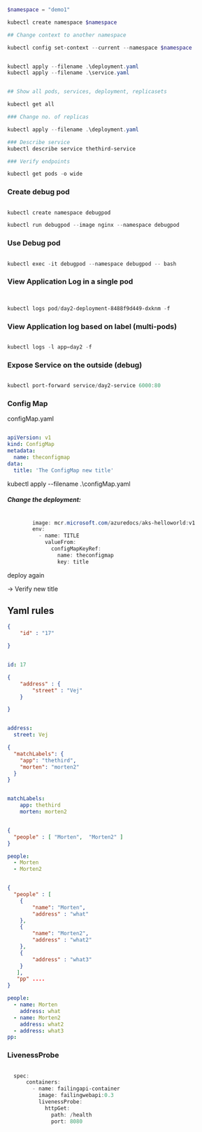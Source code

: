 
```powershell


$namespace = "demo1"

kubectl create namespace $namespace

## Change context to another namespace

kubectl config set-context --current --namespace $namespace


kubectl apply --filename .\deployment.yaml
kubectl apply --filename .\service.yaml


## Show all pods, services, deployment, replicasets

kubectl get all  

### Change no. of replicas

kubectl apply --filename .\deployment.yaml

### Describe service
kubectl describe service thethird-service

### Verify endpoints

kubectl get pods -o wide


```



### Create debug pod

```powershell

kubectl create namespace debugpod

kubectl run debugpod --image nginx --namespace debugpod


```

### Use Debug pod

```powershell

kubectl exec -it debugpod --namespace debugpod -- bash

```

### View Application Log in a single pod

```powershell


kubectl logs pod/day2-deployment-8488f9d449-dxknm -f

```

### View Application log based on label (multi-pods)

```powershell

kubectl logs -l app=day2 -f

```

### Expose Service on the outside (debug)

```powershell

kubectl port-forward service/day2-service 6000:80

```



### Config Map

configMap.yaml

```yaml

apiVersion: v1
kind: ConfigMap
metadata:
  name: theconfigmap
data:
  title: 'The ConfigMap new title'


```


kubectl apply --filename .\configMap.yaml

##### Change the deployment:

```powershell

        image: mcr.microsoft.com/azuredocs/aks-helloworld:v1
        env:
          - name: TITLE
            valueFrom:
              configMapKeyRef:
                name: theconfigmap
                key: title

```

deploy again

-> Verify new title




## Yaml rules

```json
{
    "id" : "17"

}

```

```yaml

id: 17
```

```json
{
    "address" : {
        "street" : "Vej"
    }

}

```

```yaml

address:
  street: Vej

```

```json
{
  "matchLabels": {
    "app": "thethird",
    "morten": "morten2"
  }
}
```

```yaml

matchLabels:
    app: thethird
    morten: morten2

```


```json

{
  "people" : [ "Morten",  "Morten2" ]
}

```

```yaml
people:
  - Morten
  - Morten2

```

```json

{
  "people" : [
    {
        "name": "Morten",
        "address" : "what"
    },
    {
        "name": "Morten2",
        "address" : "what2"
    },
    {
        "address" : "what3"
    }
   ],
   "pp" ....
}

```

```yaml
people:
  - name: Morten
    address: what
  - name: Morten2
    address: what2
  - address: what3
pp:
```


### LivenessProbe

```powershell

  spec:
      containers:
        - name: failingapi-container
          image: failingwebapi:0.3
          livenessProbe:
            httpGet:
              path: /health
              port: 8080

```